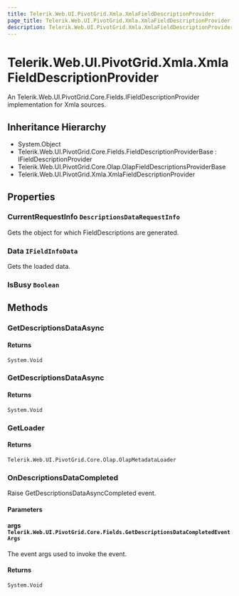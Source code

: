 ```yaml
---
title: Telerik.Web.UI.PivotGrid.Xmla.XmlaFieldDescriptionProvider
page_title: Telerik.Web.UI.PivotGrid.Xmla.XmlaFieldDescriptionProvider
description: Telerik.Web.UI.PivotGrid.Xmla.XmlaFieldDescriptionProvider
---
```


# Telerik.Web.UI.PivotGrid.Xmla.XmlaFieldDescriptionProvider

An Telerik.Web.UI.PivotGrid.Core.Fields.IFieldDescriptionProvider implementation for Xmla sources.

## Inheritance Hierarchy

* System.Object
* Telerik.Web.UI.PivotGrid.Core.Fields.FieldDescriptionProviderBase : IFieldDescriptionProvider
* Telerik.Web.UI.PivotGrid.Core.Olap.OlapFieldDescriptionsProviderBase
* Telerik.Web.UI.PivotGrid.Xmla.XmlaFieldDescriptionProvider

## Properties

###  CurrentRequestInfo `DescriptionsDataRequestInfo`

Gets the object for which FieldDescriptions are generated.

###  Data `IFieldInfoData`

Gets the loaded data.

###  IsBusy `Boolean`

## Methods

###  GetDescriptionsDataAsync

#### Returns

`System.Void` 

###  GetDescriptionsDataAsync

#### Returns

`System.Void` 

###  GetLoader

#### Returns

`Telerik.Web.UI.PivotGrid.Core.Olap.OlapMetadataLoader` 

###  OnDescriptionsDataCompleted

Raise GetDescriptionsDataAsyncCompleted event.

#### Parameters

#### args `Telerik.Web.UI.PivotGrid.Core.Fields.GetDescriptionsDataCompletedEventArgs`

The event args used to invoke the event.

#### Returns

`System.Void` 


